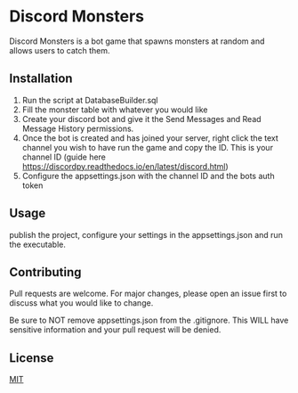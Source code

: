 # Discord Monsters

Discord Monsters is a bot game that spawns monsters at random and allows users to catch them.

## Installation

1. Run the script at DatabaseBuilder.sql
2. Fill the monster table with whatever you would like
3. Create your discord bot and give it the Send Messages and Read Message History permissions.
4. Once the bot is created and has joined your server, right click the text channel you wish to have run the game and copy the ID. This is your channel ID (guide here https://discordpy.readthedocs.io/en/latest/discord.html)
5. Configure the appsettings.json with the channel ID and the bots auth token

## Usage

publish the project, configure your settings in the appsettings.json and run the executable.

## Contributing
Pull requests are welcome. For major changes, please open an issue first to discuss what you would like to change.

Be sure to NOT remove appsettings.json from the .gitignore. This WILL have sensitive information and your pull request will be denied.

## License
[MIT](https://choosealicense.com/licenses/mit/)